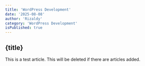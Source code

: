 ```yaml
---
title: 'WordPress Development'
date: '2025-08-08'
author: 'Rizaldy'
category: 'WordPress Development'
isPublished: true
---
```


## {title}

This is a test article. This will be deleted if there are articles added.

